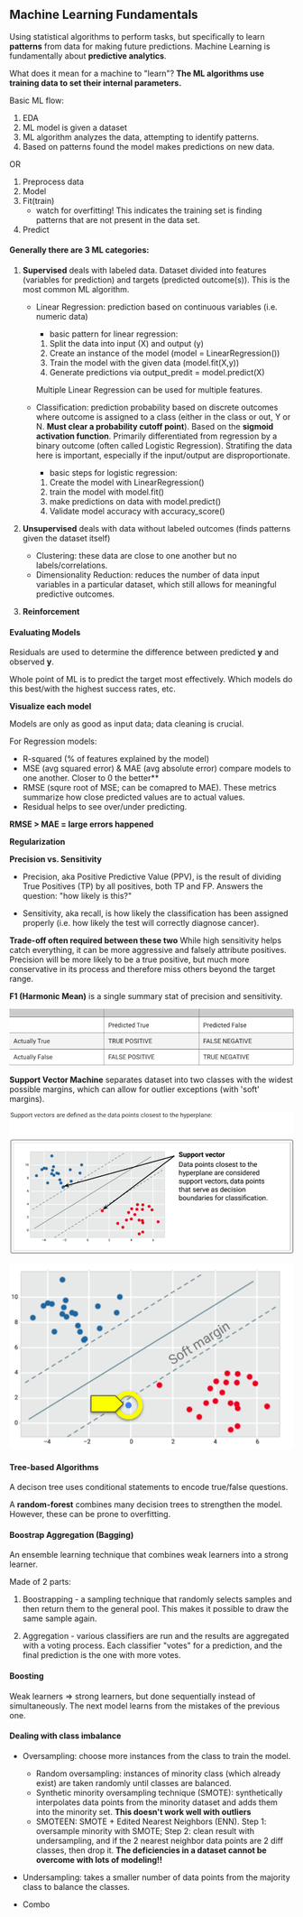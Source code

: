 ## Machine Learning Fundamentals
Using statistical algorithms to perform tasks, but specifically to learn **patterns** from data for making future predictions. Machine Learning is fundamentally about **predictive analytics**.

What does it mean for a machine to "learn"? **The ML algorithms use training data to set their internal parameters.**

Basic ML flow:
1. EDA
2. ML model is given a dataset
3. ML algorithm analyzes the data, attempting to identify patterns.
4. Based on patterns found the model makes predictions on new data.

OR

1. Preprocess data
2. Model
3. Fit(train)
    - watch for overfitting! This indicates the training set is finding patterns that are not present in the data set.
4. Predict

#### Generally there are 3 ML categories:

1. **Supervised** deals with labeled data. Dataset divided into features (variables for prediction) and targets (predicted outcome(s)). This is the most common ML algorithm.
    - Linear Regression: prediction based on continuous variables (i.e. numeric data)

        - basic pattern for linear regression:
        1. Split the data into input (X) and output (y)
        2. Create an instance of the model (model = LinearRegression())
        3. Train the model with the given data (model.fit(X,y))
        4. Generate predictions via output_predit = model.predict(X)

        Multiple Linear Regression can be used for multiple features.

    - Classification: prediction probability based on discrete outcomes where outcome is assigned to a class (either in the class or out, Y or N. **Must clear a probability cutoff point**). Based on the **sigmoid activation function**. Primarily differentiated from regression by a binary outcome (often called Logistic Regression). Stratifing the data here is important, especially if the input/output are disproportionate.

        - basic steps for logistic regression:
        1. Create the model with LinearRegression()
        2. train the model with model.fit()
        3. make predictions on data with model.predict()
        4. Validate model accuracy with accuracy_score()

2. **Unsupervised** deals with data without labeled outcomes (finds patterns given the dataset itself)
    - Clustering: these data are close to one another but no labels/correlations. 
    - Dimensionality Reduction: reduces the number of data input variables in a particular dataset, which still allows for meaningful predictive outcomes.

3. **Reinforcement** 


#### Evaluating Models
Residuals are used to determine the difference between predicted **y** and observed **y**.

Whole point of ML is to predict the target most effectively. Which models do this best/with the highest success rates, etc.

**Visualize each model**

Models are only as good as input data; data cleaning is crucial.

For Regression models: 
- R-squared (% of features explained by the model)
- MSE (avg squared error) & MAE (avg absolute error) compare models to one another. Closer to 0 the better**
- RMSE (squre root of MSE; can be comapred to MAE). These metrics summarize how close predicted values are to actual values.
- Residual helps to see over/under predicting.

**RMSE > MAE = large errors happened**

**Regularization**

**Precision vs. Sensitivity**
- Precision, aka Positive Predictive Value (PPV), is the result of dividing True Positives (TP) by all positives, both TP and FP. Answers the question: "how likely is this?"

- Sensitivity, aka recall, is how likely the classification has been assigned properly (i.e. how likely the test will correctly diagnose cancer).

**Trade-off often required between these two**
While high sensitivity helps catch everything, it can be more aggressive and falsely attribute positives. Precision will be more likely to be a true positive, but much more conservative in its process and therefore miss others beyond the target range.

**F1 (Harmonic Mean)** is a single summary stat of precision and sensitivity.

![classification_perf](https://github.com/conorwhanson/coding_reference/blob/main/Machine_Learning/Classification_perf_assesment.png)

**Support Vector Machine** separates dataset into two classes with the widest possible margins, which can allow for outlier exceptions (with 'soft' margins).

![SVM](https://github.com/conorwhanson/coding_reference/blob/main/Machine_Learning/support_vector.png)

![soft_margins](https://github.com/conorwhanson/coding_reference/blob/main/Machine_Learning/soft_margin_SVM.png)

#### Tree-based Algorithms
A decison tree uses conditional statements to encode true/false questions. 

A **random-forest** combines many decision trees to strengthen the model. However, these can be prone to overfitting.

#### Boostrap Aggregation (Bagging)
An ensemble learning technique that combines weak learners into a strong learner.

Made of 2 parts:
1. Boostrapping - a sampling technique that randomly selects samples and then return them to the general pool. This makes it possible to draw the same sample again.

2. Aggregation - various classifiers are run and the results are aggregated with a voting process. Each classifier "votes" for a prediction, and the final prediction is the one with more votes.

#### Boosting
Weak learners => strong learners, but done sequentially instead of simultaneously. The next model learns from the mistakes of the previous one.

#### Dealing with class imbalance
- Oversampling: choose more instances from the class to train the model.
    - Random oversampling: instances of minority class (which already exist) are taken randomly until classes are balanced.
    - Synthetic minority oversampling technique (SMOTE): synthetically interpolates data points from the minority dataset and adds them into the minority set. **This doesn't work well with outliers**
    - SMOTEEN: SMOTE + Edited Nearest Neighbors (ENN). Step 1: oversample minority with SMOTE; Step 2: clean result with undersampling, and if the 2 nearest neighbor data points are 2 diff classes, then drop it.
    **The deficiencies in a dataset cannot be overcome with lots of modeling!!**

- Undersampling: takes a smaller number of data points from the majority class to balance the classes.
- Combo

